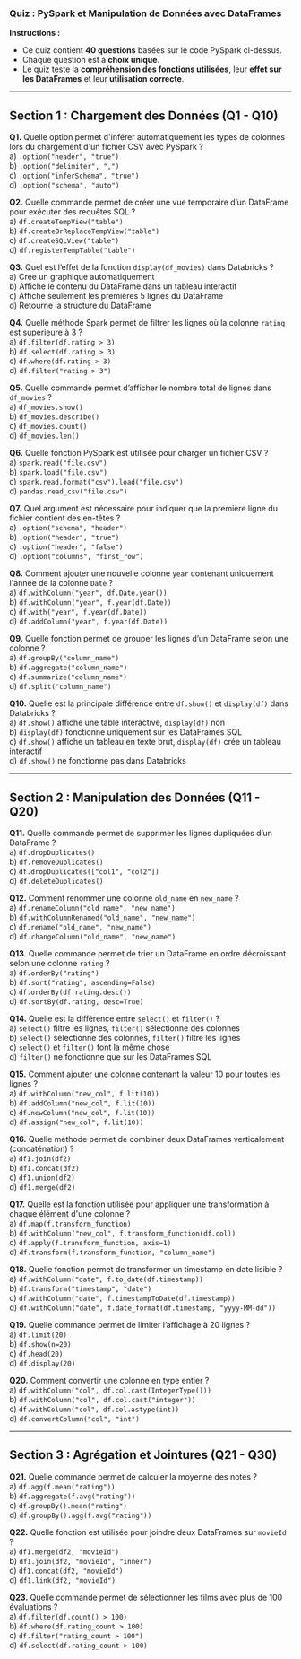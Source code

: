 ### **Quiz : PySpark et Manipulation de Données avec DataFrames**
**Instructions :**  
- Ce quiz contient **40 questions** basées sur le code PySpark ci-dessus.  
- Chaque question est à **choix unique**.  
- Le quiz teste la **compréhension des fonctions utilisées**, leur **effet sur les DataFrames** et leur **utilisation correcte**.

---

## **Section 1 : Chargement des Données (Q1 - Q10)**

**Q1.** Quelle option permet d'inférer automatiquement les types de colonnes lors du chargement d'un fichier CSV avec PySpark ?  
a) `.option("header", "true")`  
b) `.option("delimiter", ",")`  
c) `.option("inferSchema", "true")`  
d) `.option("schema", "auto")`  

**Q2.** Quelle commande permet de créer une vue temporaire d’un DataFrame pour exécuter des requêtes SQL ?  
a) `df.createTempView("table")`  
b) `df.createOrReplaceTempView("table")`  
c) `df.createSQLView("table")`  
d) `df.registerTempTable("table")`  

**Q3.** Quel est l’effet de la fonction `display(df_movies)` dans Databricks ?  
a) Crée un graphique automatiquement  
b) Affiche le contenu du DataFrame dans un tableau interactif  
c) Affiche seulement les premières 5 lignes du DataFrame  
d) Retourne la structure du DataFrame  

**Q4.** Quelle méthode Spark permet de filtrer les lignes où la colonne `rating` est supérieure à 3 ?  
a) `df.filter(df.rating > 3)`  
b) `df.select(df.rating > 3)`  
c) `df.where(df.rating > 3)`  
d) `df.filter("rating > 3")`  

**Q5.** Quelle commande permet d’afficher le nombre total de lignes dans `df_movies` ?  
a) `df_movies.show()`  
b) `df_movies.describe()`  
c) `df_movies.count()`  
d) `df_movies.len()`  

**Q6.** Quelle fonction PySpark est utilisée pour charger un fichier CSV ?  
a) `spark.read("file.csv")`  
b) `spark.load("file.csv")`  
c) `spark.read.format("csv").load("file.csv")`  
d) `pandas.read_csv("file.csv")`  

**Q7.** Quel argument est nécessaire pour indiquer que la première ligne du fichier contient des en-têtes ?  
a) `.option("schema", "header")`  
b) `.option("header", "true")`  
c) `.option("header", "false")`  
d) `.option("columns", "first_row")`  

**Q8.** Comment ajouter une nouvelle colonne `year` contenant uniquement l'année de la colonne `Date` ?  
a) `df.withColumn("year", df.Date.year())`  
b) `df.withColumn("year", f.year(df.Date))`  
c) `df.with("year", f.year(df.Date))`  
d) `df.addColumn("year", f.year(df.Date))`  

**Q9.** Quelle fonction permet de grouper les lignes d’un DataFrame selon une colonne ?  
a) `df.groupBy("column_name")`  
b) `df.aggregate("column_name")`  
c) `df.summarize("column_name")`  
d) `df.split("column_name")`  

**Q10.** Quelle est la principale différence entre `df.show()` et `display(df)` dans Databricks ?  
a) `df.show()` affiche une table interactive, `display(df)` non  
b) `display(df)` fonctionne uniquement sur les DataFrames SQL  
c) `df.show()` affiche un tableau en texte brut, `display(df)` crée un tableau interactif  
d) `df.show()` ne fonctionne pas dans Databricks  

---

## **Section 2 : Manipulation des Données (Q11 - Q20)**

**Q11.** Quelle commande permet de supprimer les lignes dupliquées d’un DataFrame ?  
a) `df.dropDuplicates()`  
b) `df.removeDuplicates()`  
c) `df.dropDuplicates(["col1", "col2"])`  
d) `df.deleteDuplicates()`  

**Q12.** Comment renommer une colonne `old_name` en `new_name` ?  
a) `df.renameColumn("old_name", "new_name")`  
b) `df.withColumnRenamed("old_name", "new_name")`  
c) `df.rename("old_name", "new_name")`  
d) `df.changeColumn("old_name", "new_name")`  

**Q13.** Quelle commande permet de trier un DataFrame en ordre décroissant selon une colonne `rating` ?  
a) `df.orderBy("rating")`  
b) `df.sort("rating", ascending=False)`  
c) `df.orderBy(df.rating.desc())`  
d) `df.sortBy(df.rating, desc=True)`  

**Q14.** Quelle est la différence entre `select()` et `filter()` ?  
a) `select()` filtre les lignes, `filter()` sélectionne des colonnes  
b) `select()` sélectionne des colonnes, `filter()` filtre les lignes  
c) `select()` et `filter()` font la même chose  
d) `filter()` ne fonctionne que sur les DataFrames SQL  

**Q15.** Comment ajouter une colonne contenant la valeur 10 pour toutes les lignes ?  
a) `df.withColumn("new_col", f.lit(10))`  
b) `df.addColumn("new_col", f.lit(10))`  
c) `df.newColumn("new_col", f.lit(10))`  
d) `df.assign("new_col", f.lit(10))`  

**Q16.** Quelle méthode permet de combiner deux DataFrames verticalement (concaténation) ?  
a) `df1.join(df2)`  
b) `df1.concat(df2)`  
c) `df1.union(df2)`  
d) `df1.merge(df2)`  

**Q17.** Quelle est la fonction utilisée pour appliquer une transformation à chaque élément d'une colonne ?  
a) `df.map(f.transform_function)`  
b) `df.withColumn("new_col", f.transform_function(df.col))`  
c) `df.apply(f.transform_function, axis=1)`  
d) `df.transform(f.transform_function, "column_name")`  

**Q18.** Quelle fonction permet de transformer un timestamp en date lisible ?  
a) `df.withColumn("date", f.to_date(df.timestamp))`  
b) `df.transform("timestamp", "date")`  
c) `df.withColumn("date", f.timestampToDate(df.timestamp))`  
d) `df.withColumn("date", f.date_format(df.timestamp, "yyyy-MM-dd"))`  

**Q19.** Quelle commande permet de limiter l’affichage à 20 lignes ?  
a) `df.limit(20)`  
b) `df.show(n=20)`  
c) `df.head(20)`  
d) `df.display(20)`  

**Q20.** Comment convertir une colonne en type entier ?  
a) `df.withColumn("col", df.col.cast(IntegerType()))`  
b) `df.withColumn("col", df.col.cast("integer"))`  
c) `df.withColumn("col", df.col.astype(int))`  
d) `df.convertColumn("col", "int")`  

---

## **Section 3 : Agrégation et Jointures (Q21 - Q30)**

**Q21.** Quelle commande permet de calculer la moyenne des notes ?  
a) `df.agg(f.mean("rating"))`  
b) `df.aggregate(f.avg("rating"))`  
c) `df.groupBy().mean("rating")`  
d) `df.groupBy().agg(f.avg("rating"))`  

**Q22.** Quelle fonction est utilisée pour joindre deux DataFrames sur `movieId` ?  
a) `df1.merge(df2, "movieId")`  
b) `df1.join(df2, "movieId", "inner")`  
c) `df1.concat(df2, "movieId")`  
d) `df1.link(df2, "movieId")`  

**Q23.** Quelle commande permet de sélectionner les films avec plus de 100 évaluations ?  
a) `df.filter(df.count() > 100)`  
b) `df.where(df.rating_count > 100)`  
c) `df.filter("rating_count > 100")`  
d) `df.select(df.rating_count > 100)`  
